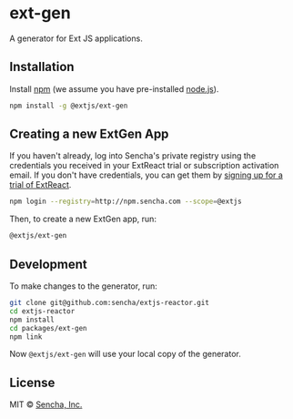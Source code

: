 # ext-gen
A generator for Ext JS applications.

## Installation

Install [npm](https://www.npmjs.com/) (we assume you have pre-installed [node.js](https://nodejs.org/)).

```bash
npm install -g @extjs/ext-gen
```

## Creating a new ExtGen App

If you haven't already, log into Sencha's private registry using the credentials you received in your ExtReact trial or subscription activation email. If you don't have credentials, you can get them by [signing up for a trial of ExtReact](https://www.sencha.com/products/extreact/evaluate/).

```bash
npm login --registry=http://npm.sencha.com --scope=@extjs
```

Then, to create a new ExtGen app, run:

```bash
@extjs/ext-gen
```

## Development

To make changes to the generator, run:

```bash
git clone git@github.com:sencha/extjs-reactor.git
cd extjs-reactor
npm install
cd packages/ext-gen
npm link
```

Now `@extjs/ext-gen` will use your local copy of the generator.

## License

MIT © [Sencha, Inc.](https://www.sencha.com/)
